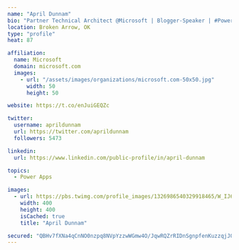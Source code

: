 ```yaml
---
name: "April Dunnam"
bio: "Partner Technical Architect @Microsoft | Blogger-Speaker | #PowerApps, #PowerAutomate, #Office365, #SharePoint | #WIT | #Karaoke Queen"
location: Broken Arrow, OK
type: "profile"
heat: 87

affiliation:
  name: Microsoft
  domain: microsoft.com
  images:
    - url: "/assets/images/organizations/microsoft.com-50x50.jpg"
      width: 50
      height: 50

website: https://t.co/enJuiGEQZc

twitter:
  username: aprildunnam
  url: https://twitter.com/aprildunnam
  followers: 5473

linkedin:
  url: https://www.linkedin.com/public-profile/in/april-dunnam

topics:
  - Power Apps

images:
  - url: https://pbs.twimg.com/profile_images/1326986540329918465/W_IJ6Ih2_400x400.jpg
    width: 400
    height: 400
    isCached: true
    title: "April Dunnam"

secured: "QBHv7fXNa4qCnNO0nzpq8NVpYzzwWGmw4O/JqwRQZrRIDnSgnpfenKuzzqjJ0C9ISHaNN4Byvh2b84JRQXTZ/qibiZgpD1gHU/D8zBX6H1kPGjjZxCoTYzJhOc1Smq8kwBNYjulG0qv9ca9l0PA1CynSWhMPQ0MrS45F0d5PqgGTFLlM4XRla8eLtD42Px9pvTkI+XhKdUzqjSVeEEal4m45oFVXps/SE/fpBecxVuxxfyPXr22N3x9r5b1BTNXZhbVM5kqtCvcVNtfEjteosMOgidVCSNBzqb0oZ61yBybficfHorxsiaQoR7VvlmzvjuCJjSBO8JTbvb8tNXMzMHoniahnfwcdGUqSGdXNnKVWtIekiZb7JlyyX5ttO7QuWQFNq9dKhnV0/PxHyMAms1nNg8NY/2+ijywUIdxi1T4=;v3D4W857Cv51Wwu2iIZa7w=="
---
```


